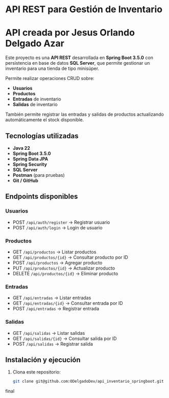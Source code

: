 # API REST para Gestión de Inventario
# API creada por Jesus Orlando Delgado Azar
Este proyecto es una **API REST** desarrollada en **Spring Boot 3.5.0** con persistencia en base de datos **SQL Server**, que permite gestionar un inventario para una tienda de tipo minisúper.

Permite realizar operaciones CRUD sobre:

- **Usuarios**
- **Productos**
- **Entradas** de inventario
- **Salidas** de inventario

También permite registrar las entradas y salidas de productos actualizando automáticamente el stock disponible.

## Tecnologías utilizadas

- **Java 22**
- **Spring Boot 3.5.0**
- **Spring Data JPA**
- **Spring Security**
- **SQL Server**
- **Postman** (para pruebas)
- **Git / GitHub**

## Endpoints disponibles

### Usuarios
- POST `/api/auth/register` → Registrar usuario
- POST `/api/auth/login` → Login de usuario

### Productos
- GET `/api/productos` → Listar productos
- GET `/api/productos/{id}` → Consultar producto por ID
- POST `/api/productos` → Agregar producto
- PUT `/api/productos/{id}` → Actualizar producto
- DELETE `/api/productos/{id}` → Eliminar producto

### Entradas
- GET `/api/entradas` → Listar entradas
- GET `/api/entradas/{id}` → Consultar entrada por ID
- POST `/api/entradas` → Registrar entrada

### Salidas
- GET `/api/salidas` → Listar salidas
- GET `/api/salidas/{id}` → Consultar salida por ID
- POST `/api/salidas` → Registrar salida

## Instalación y ejecución

1. Clona este repositorio:
   ```bash
   git clone git@github.com:ODelgadoDev/api_inventario_springboot.git
   
final